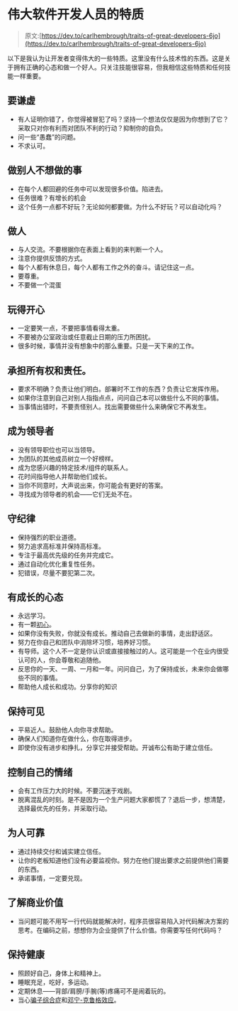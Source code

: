 # 伟大软件开发人员的特质

> 原文:[https://dev.to/carlhembrough/traits-of-great-developers-6jo](https://dev.to/carlhembrough/traits-of-great-developers-6jo)

以下是我认为让开发者变得伟大的一些特质。这里没有什么技术性的东西。这是关于拥有正确的心态和做一个好人。只关注技能很容易，但我相信这些特质和任何技能一样重要。

## 要谦虚

*   有人证明你错了，你觉得被冒犯了吗？坚持一个想法仅仅是因为你想到了它？采取只对你有利而对团队不利的行动？抑制你的自负。
*   问一些“愚蠢”的问题。
*   不求认可。

## 做别人不想做的事

*   在每个人都回避的任务中可以发现很多价值。陷进去。
*   任务很难？有增长的机会
*   这个任务一点都不好玩？无论如何都要做。为什么不好玩？可以自动化吗？

## 做人

*   与人交流。不要根据你在表面上看到的来判断一个人。
*   注意你提供反馈的方式。
*   每个人都有休息日，每个人都有工作之外的奋斗。请记住这一点。
*   要尊重。
*   不要做一个混蛋

## 玩得开心

*   一定要笑一点，不要把事情看得太重。
*   不要被办公室政治或任意截止日期的压力所困扰。
*   很多时候，事情并没有想象中的那么重要。只是一天下来的工作。

## 承担所有权和责任。

*   要求不明确？负责让他们明白。部署时不工作的东西？负责让它发挥作用。
*   如果你注意到自己对别人指指点点，问问自己本可以做些什么不同的事情。
*   当事情出错时，不要责怪别人。找出需要做些什么来确保它不再发生。

## 成为领导者

*   没有领导职位也可以当领导。
*   为团队的其他成员树立一个好榜样。
*   成为您感兴趣的特定技术/组件的联系人。
*   花时间指导他人并帮助他们成长。
*   当你不同意时，大声说出来，你可能会有更好的答案。
*   寻找成为领导者的机会——它们无处不在。

## 守纪律

*   保持强烈的职业道德。
*   努力追求高标准并保持高标准。
*   专注于最高优先级的任务并完成它。
*   通过自动化优化重复性任务。
*   犯错误，尽量不要犯第二次。

## 有成长的心态

*   永远学习。
*   有一颗[初心](https://en.wikipedia.org/wiki/Shoshin)。
*   如果你没有失败，你就没有成长。推动自己去做新的事情，走出舒适区。
*   努力在你自己和团队中消除坏习惯，培养好习惯。
*   有导师。这个人不一定是你认识或直接接触过的人。这可能是一个在业内很受认可的人，你会尊敬和追随他。
*   反思你的一天、一周、一月和一年。问问自己，为了保持成长，未来你会做哪些不同的事情。
*   帮助他人成长和成功。分享你的知识

## 保持可见

*   平易近人。鼓励他人向你寻求帮助。
*   确保人们知道你在做什么，你在取得进步。
*   即使你没有进步和挣扎，分享它并接受帮助。开诚布公有助于建立信任。

## 控制自己的情绪

*   会有工作压力大的时候。不要沉迷于戏剧。
*   脱离混乱的时刻。是不是因为一个生产问题大家都慌了？退后一步，想清楚，选择最优先的任务，并采取行动。

## 为人可靠

*   通过持续交付和诚实建立信任。
*   让你的老板知道他们没有必要监视你。努力在他们提出要求之前提供他们需要的东西。
*   承诺事情，一定要兑现。

## 了解商业价值

*   当问题可能不用写一行代码就能解决时，程序员很容易陷入对代码解决方案的思考。在编码之前，想想你为企业提供了什么价值。你需要写任何代码吗？

## 保持健康

*   照顾好自己，身体上和精神上。
*   睡眠充足，吃好，多运动。
*   定期休息——背部/肩膀/手腕(等)疼痛可不是闹着玩的。
*   当心[骗子综合症](https://dev.to/carlhembrough/programming-used-to-be-fun)和[邓宁-克鲁格效应](https://rationalwiki.org/wiki/Dunning-Kruger_effect)。